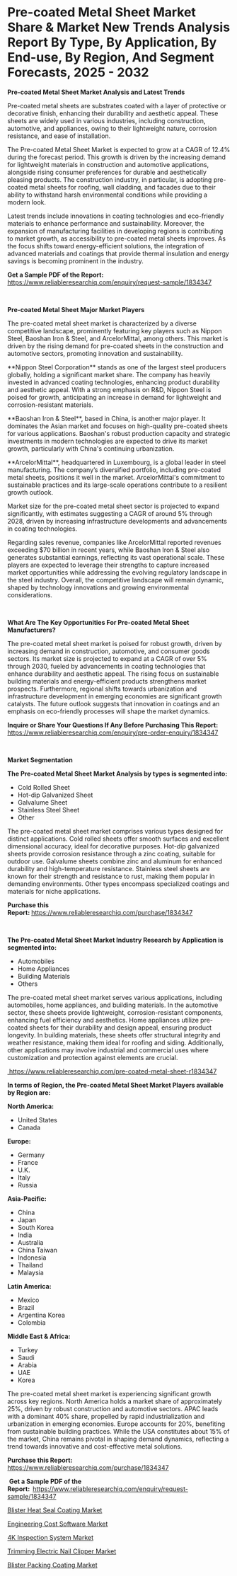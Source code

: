 <p><h1>Pre-coated Metal Sheet Market Share & Market New Trends Analysis Report By Type, By Application, By End-use, By Region, And Segment Forecasts, 2025 - 2032</h1></p><p><strong>Pre-coated Metal Sheet Market Analysis and Latest Trends</strong></p>
<p><p>Pre-coated metal sheets are substrates coated with a layer of protective or decorative finish, enhancing their durability and aesthetic appeal. These sheets are widely used in various industries, including construction, automotive, and appliances, owing to their lightweight nature, corrosion resistance, and ease of installation. </p><p>The Pre-coated Metal Sheet Market is expected to grow at a CAGR of 12.4% during the forecast period. This growth is driven by the increasing demand for lightweight materials in construction and automotive applications, alongside rising consumer preferences for durable and aesthetically pleasing products. The construction industry, in particular, is adopting pre-coated metal sheets for roofing, wall cladding, and facades due to their ability to withstand harsh environmental conditions while providing a modern look.</p><p>Latest trends include innovations in coating technologies and eco-friendly materials to enhance performance and sustainability. Moreover, the expansion of manufacturing facilities in developing regions is contributing to market growth, as accessibility to pre-coated metal sheets improves. As the focus shifts toward energy-efficient solutions, the integration of advanced materials and coatings that provide thermal insulation and energy savings is becoming prominent in the industry.</p></p>
<p><strong>Get a Sample PDF of the Report:&nbsp;</strong> <a href="https://www.reliableresearchiq.com/enquiry/request-sample/1834347?utm_campaign=1159&utm_medium=2&utm_source=Github&utm_content=ia&utm_term=03022025&utm_id=pre-coated-metal-sheet">https://www.reliableresearchiq.com/enquiry/request-sample/1834347</a></p>
<p>&nbsp;</p>
<p><strong>Pre-coated Metal Sheet Major Market Players</strong></p>
<p><p>The pre-coated metal sheet market is characterized by a diverse competitive landscape, prominently featuring key players such as Nippon Steel, Baoshan Iron & Steel, and ArcelorMittal, among others. This market is driven by the rising demand for pre-coated sheets in the construction and automotive sectors, promoting innovation and sustainability.</p><p>**Nippon Steel Corporation** stands as one of the largest steel producers globally, holding a significant market share. The company has heavily invested in advanced coating technologies, enhancing product durability and aesthetic appeal. With a strong emphasis on R&D, Nippon Steel is poised for growth, anticipating an increase in demand for lightweight and corrosion-resistant materials.</p><p>**Baoshan Iron & Steel**, based in China, is another major player. It dominates the Asian market and focuses on high-quality pre-coated sheets for various applications. Baoshan's robust production capacity and strategic investments in modern technologies are expected to drive its market growth, particularly with China's continuing urbanization.</p><p>**ArcelorMittal**, headquartered in Luxembourg, is a global leader in steel manufacturing. The company’s diversified portfolio, including pre-coated metal sheets, positions it well in the market. ArcelorMittal's commitment to sustainable practices and its large-scale operations contribute to a resilient growth outlook.</p><p>Market size for the pre-coated metal sheet sector is projected to expand significantly, with estimates suggesting a CAGR of around 5% through 2028, driven by increasing infrastructure developments and advancements in coating technologies.</p><p>Regarding sales revenue, companies like ArcelorMittal reported revenues exceeding $70 billion in recent years, while Baoshan Iron & Steel also generates substantial earnings, reflecting its vast operational scale. These players are expected to leverage their strengths to capture increased market opportunities while addressing the evolving regulatory landscape in the steel industry. Overall, the competitive landscape will remain dynamic, shaped by technology innovations and growing environmental considerations.</p></p>
<p>&nbsp;</p>
<p><strong>What Are The Key Opportunities For Pre-coated Metal Sheet Manufacturers?</strong></p>
<p><p>The pre-coated metal sheet market is poised for robust growth, driven by increasing demand in construction, automotive, and consumer goods sectors. Its market size is projected to expand at a CAGR of over 5% through 2030, fueled by advancements in coating technologies that enhance durability and aesthetic appeal. The rising focus on sustainable building materials and energy-efficient products strengthens market prospects. Furthermore, regional shifts towards urbanization and infrastructure development in emerging economies are significant growth catalysts. The future outlook suggests that innovation in coatings and an emphasis on eco-friendly processes will shape the market dynamics.</p></p>
<p><strong>Inquire or Share Your Questions If Any Before Purchasing This Report:</strong> <a href="https://www.reliableresearchiq.com/enquiry/pre-order-enquiry/1834347?utm_campaign=1159&utm_medium=2&utm_source=Github&utm_content=ia&utm_term=03022025&utm_id=pre-coated-metal-sheet">https://www.reliableresearchiq.com/enquiry/pre-order-enquiry/1834347</a></p>
<p>&nbsp;</p>
<p><strong>Market Segmentation</strong></p>
<p><strong>The Pre-coated Metal Sheet Market Analysis by types is segmented into:</strong></p>
<p><ul><li>Cold Rolled Sheet</li><li>Hot-dip Galvanized Sheet</li><li>Galvalume Sheet</li><li>Stainless Steel Sheet</li><li>Other</li></ul></p>
<p><p>The pre-coated metal sheet market comprises various types designed for distinct applications. Cold rolled sheets offer smooth surfaces and excellent dimensional accuracy, ideal for decorative purposes. Hot-dip galvanized sheets provide corrosion resistance through a zinc coating, suitable for outdoor use. Galvalume sheets combine zinc and aluminum for enhanced durability and high-temperature resistance. Stainless steel sheets are known for their strength and resistance to rust, making them popular in demanding environments. Other types encompass specialized coatings and materials for niche applications.</p></p>
<p><strong>Purchase this Report:&nbsp;</strong><a href="https://www.reliableresearchiq.com/purchase/1834347?utm_campaign=1159&utm_medium=2&utm_source=Github&utm_content=ia&utm_term=03022025&utm_id=pre-coated-metal-sheet">https://www.reliableresearchiq.com/purchase/1834347</a></p>
<p>&nbsp;</p>
<p><strong>The Pre-coated Metal Sheet Market Industry Research by Application is segmented into:</strong></p>
<p><ul><li>Automobiles</li><li>Home Appliances</li><li>Building Materials</li><li>Others</li></ul></p>
<p><p>The pre-coated metal sheet market serves various applications, including automobiles, home appliances, and building materials. In the automotive sector, these sheets provide lightweight, corrosion-resistant components, enhancing fuel efficiency and aesthetics. Home appliances utilize pre-coated sheets for their durability and design appeal, ensuring product longevity. In building materials, these sheets offer structural integrity and weather resistance, making them ideal for roofing and siding. Additionally, other applications may involve industrial and commercial uses where customization and protection against elements are crucial.</p></p>
<p><a href="https://www.reliableresearchiq.com/pre-coated-metal-sheet-r1834347?utm_campaign=1159&utm_medium=2&utm_source=Github&utm_content=ia&utm_term=03022025&utm_id=pre-coated-metal-sheet">&nbsp;https://www.reliableresearchiq.com/pre-coated-metal-sheet-r1834347</a></p>
<p><strong>In terms of Region, the Pre-coated Metal Sheet Market Players available by Region are:</strong></p>
<p>
    <p> <strong> North America: </strong>
        <ul>
            <li>United States</li>
            <li>Canada</li>
        </ul>
        </p> 
    <p> <strong> Europe: </strong>
        <ul>
            <li>Germany</li>
            <li>France</li>
            <li>U.K.</li>
            <li>Italy</li>
            <li>Russia</li>
        </ul>
        </p> 
    <p> <strong> Asia-Pacific: </strong>
        <ul>
            <li>China</li>
            <li>Japan</li>
            <li>South Korea</li>
            <li>India</li>
            <li>Australia</li>
            <li>China Taiwan</li>
            <li>Indonesia</li>
            <li>Thailand</li>
            <li>Malaysia</li>
        </ul>
        </p> 
    <p> <strong> Latin America: </strong>
        <ul>
            <li>Mexico</li>
            <li>Brazil</li>
            <li>Argentina Korea</li>
            <li>Colombia</li>
        </ul>
        </p> 
    <p> <strong> Middle East & Africa: </strong>
        <ul>
            <li>Turkey</li>
            <li>Saudi</li>
            <li>Arabia</li>
            <li>UAE</li>
            <li>Korea</li>
        </ul>
    </p>
    </p>
<p><p>The pre-coated metal sheet market is experiencing significant growth across key regions. North America holds a market share of approximately 25%, driven by robust construction and automotive sectors. APAC leads with a dominant 40% share, propelled by rapid industrialization and urbanization in emerging economies. Europe accounts for 20%, benefiting from sustainable building practices. While the USA constitutes about 15% of the market, China remains pivotal in shaping demand dynamics, reflecting a trend towards innovative and cost-effective metal solutions.</p></p>
<p><strong>Purchase this Report: </strong><a href="https://www.reliableresearchiq.com/purchase/1834347?utm_campaign=1159&utm_medium=2&utm_source=Github&utm_content=ia&utm_term=03022025&utm_id=pre-coated-metal-sheet">https://www.reliableresearchiq.com/purchase/1834347</a></p>
<p>&nbsp;<strong>Get a Sample PDF of the Report:&nbsp;&nbsp;</strong><a href="https://www.reliableresearchiq.com/enquiry/request-sample/1834347?utm_campaign=1159&utm_medium=2&utm_source=Github&utm_content=ia&utm_term=03022025&utm_id=pre-coated-metal-sheet">https://www.reliableresearchiq.com/enquiry/request-sample/1834347</a></p>
<p><strong></strong></p>
<p><p><a href="https://github.com/sadithsondah72/Market-Research-Report-List-1/blob/main/blister-heat-seal-coating-market.md?utm_campaign=1159&utm_medium=2&utm_source=Github&utm_content=ia&utm_term=03022025&utm_id=pre-coated-metal-sheet">Blister Heat Seal Coating Market</a></p><p><a href="https://www.linkedin.com/pulse/revenue-analysis-growth-forecast-engineering-cost-software-gmlsc?utm_campaign=1159&utm_medium=2&utm_source=Github&utm_content=ia&utm_term=03022025&utm_id=pre-coated-metal-sheet">Engineering Cost Software Market</a></p><p><a href="https://www.linkedin.com/pulse/annual-growth-4k-inspection-system-market-4-cagr-revenue-nfuif?utm_campaign=1159&utm_medium=2&utm_source=Github&utm_content=ia&utm_term=03022025&utm_id=pre-coated-metal-sheet">4K Inspection System Market</a></p><p><a href="https://www.linkedin.com/pulse/future-trimming-electric-nail-clipper-market-trend-analysis-d6e4f?utm_campaign=1159&utm_medium=2&utm_source=Github&utm_content=ia&utm_term=03022025&utm_id=pre-coated-metal-sheet">Trimming Electric Nail Clipper Market</a></p><p><a href="https://github.com/nemcemakoi/Market-Research-Report-List-1/blob/main/blister-packing-coating-market.md?utm_campaign=1159&utm_medium=2&utm_source=Github&utm_content=ia&utm_term=03022025&utm_id=pre-coated-metal-sheet">Blister Packing Coating Market</a></p></p>